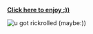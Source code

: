 **[Click here to enjoy :))](https://youtu.be/dQw4w9WgXcQ)**

![u got rickrolled (maybe:))](https://user-images.githubusercontent.com/80969068/234217295-9fc3a07e-5b8b-4e8b-b1b7-1e4202a46f5b.gif)
